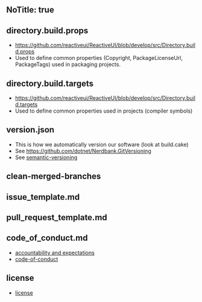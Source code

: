 NoTitle: true
---
## directory.build.props
* https://github.com/reactiveui/ReactiveUI/blob/develop/src/Directory.build.props
* Used to define common properties (Copyright, PackageLicenseUrl, PackageTags) used in packaging projects.

## directory.build.targets

* https://github.com/reactiveui/ReactiveUI/blob/develop/src/Directory.build.targets
* Used to define common properties used in projects (compiler symbols)

## version.json
* This is how we automatically version our software (look at build.cake)
* See https://github.com/dotnet/Nerdbank.GitVersioning
* See [semantic-versioning](./contribute/maintainers/creating-a-new-release/semantic-versioning)

## clean-merged-branches

## issue_template.md

## pull_request_template.md

## code_of_conduct.md
* [accountability and expectations](./contribute/maintainers/accountability-and-expectations/)
* [code-of-conduct](./code-of-conduct)

## license

* [license](./license)
